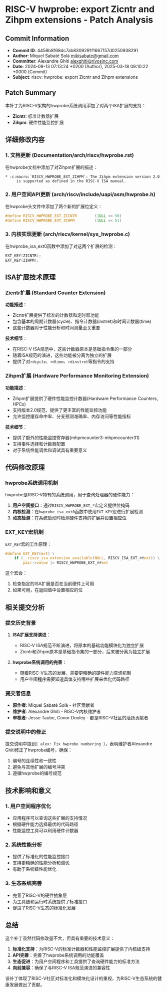 # RISC-V hwprobe: export Zicntr and Zihpm extensions - Patch Analysis

## Commit Information
- **Commit ID**: 4458b8f68dc7ab8309291f1667157d0250938291
- **Author**: Miquel Sabaté Solà <mikisabate@gmail.com>
- **Committer**: Alexandre Ghiti <alexghiti@rivosinc.com>
- **Date**: 2024-09-13 07:13:24 +0200 (Author), 2025-03-18 09:10:22 +0000 (Commit)
- **Subject**: riscv: hwprobe: export Zicntr and Zihpm extensions

## Patch Summary

本补丁为RISC-V架构的hwprobe系统调用添加了对两个ISA扩展的支持：
- **Zicntr**: 标准计数器扩展
- **Zihpm**: 硬件性能监控扩展

## 详细修改内容

### 1. 文档更新 (Documentation/arch/riscv/hwprobe.rst)

在hwprobe文档中添加了对Zihpm扩展的描述：
```
* :c:macro:`RISCV_HWPROBE_EXT_ZIHPM`: The Zihpm extension version 2.0
     is supported as defined in the RISC-V ISA manual.
```

### 2. 用户空间API更新 (arch/riscv/include/uapi/asm/hwprobe.h)

在hwprobe头文件中添加了两个新的扩展位定义：
```c
#define RISCV_HWPROBE_EXT_ZICNTR        (1ULL << 50)
#define RISCV_HWPROBE_EXT_ZIHPM         (1ULL << 51)
```

### 3. 内核实现更新 (arch/riscv/kernel/sys_hwprobe.c)

在hwprobe_isa_ext0函数中添加了对这两个扩展的检测：
```c
EXT_KEY(ZICNTR);
EXT_KEY(ZIHPM);
```

## ISA扩展技术原理

### Zicntr扩展 (Standard Counter Extension)

**功能描述**：
- Zicntr扩展提供了标准的计数器和定时器功能
- 包含基本的周期计数器(cycle)、指令计数器(instret)和时间计数器(time)
- 这些计数器对于性能分析和时间测量至关重要

**技术细节**：
- 在RISC-V ISA规范中，这些计数器原本是基础指令集的一部分
- 随着ISA规范的演进，这些功能被分离为独立的扩展
- 提供了对`rdcycle`、`rdtime`、`rdinstret`等指令的支持

### Zihpm扩展 (Hardware Performance Monitoring Extension)

**功能描述**：
- Zihpm扩展提供了硬件性能监控计数器(Hardware Performance Counters, HPCs)
- 支持版本2.0规范，提供了更丰富的性能监控功能
- 允许监控缓存命中率、分支预测准确率、内存访问等性能指标

**技术细节**：
- 提供了额外的性能监控寄存器(mhpmcounter3-mhpmcounter31)
- 支持事件选择和计数器配置
- 对于系统性能调优和调试具有重要意义

## 代码修改原理

### hwprobe系统调用机制

hwprobe是RISC-V特有的系统调用，用于查询处理器的硬件能力：

1. **用户空间接口**：通过`RISCV_HWPROBE_EXT_*`宏定义提供位掩码
2. **内核检测**：在`hwprobe_isa_ext0`函数中使用`EXT_KEY`宏进行扩展检测
3. **动态检测**：在系统启动时检测硬件支持的扩展并设置相应位

### EXT_KEY宏机制

`EXT_KEY`宏的工作原理：
```c
#define EXT_KEY(ext) \
    if (__riscv_isa_extension_available(NULL, RISCV_ISA_EXT_##ext)) \
        pair->value |= RISCV_HWPROBE_EXT_##ext
```

这个宏会：
1. 检查指定的ISA扩展是否在当前硬件上可用
2. 如果可用，在返回值中设置相应的位

## 相关提交分析

### 提交历史背景

1. **ISA扩展支持演进**：
   - RISC-V ISA规范不断演进，将原本的基础功能模块化为独立扩展
   - Zicntr和Zihpm原本是基础指令集的一部分，后来被分离为独立扩展

2. **hwprobe系统调用的完善**：
   - 随着RISC-V生态的发展，需要更精确的硬件能力查询机制
   - 用户空间程序需要知道具体支持哪些扩展来优化代码路径

### 提交者信息

- **原作者**: Miquel Sabaté Solà - 社区贡献者
- **维护者**: Alexandre Ghiti - RISC-V内核维护者
- **审核者**: Jesse Taube, Conor Dooley - 都是RISC-V社区的活跃贡献者

### 提交说明中的修正

提交说明中提到`[ alex: Fix hwprobe numbering ]`，表明维护者Alexandre Ghiti修正了hwprobe编号，确保：
1. 编号的连续性和一致性
2. 避免与其他扩展的编号冲突
3. 遵循hwprobe的编号规范

## 技术影响和意义

### 1. 用户空间程序优化

- 应用程序可以查询这些扩展的支持情况
- 根据硬件能力选择最优的代码路径
- 性能监控工具可以利用硬件计数器

### 2. 系统性能分析

- 提供了标准化的性能监控接口
- 支持更精确的性能分析和调优
- 有助于系统级性能优化

### 3. 生态系统完善

- 完善了RISC-V的硬件抽象层
- 为工具链和运行时系统提供了标准接口
- 促进了RISC-V生态的标准化发展

## 总结

这个补丁虽然代码修改量不大，但具有重要的技术意义：

1. **标准化支持**：为RISC-V的标准计数器和性能监控扩展提供了内核级支持
2. **API完善**：完善了hwprobe系统调用的功能覆盖
3. **生态促进**：为用户空间程序和工具提供了查询硬件能力的标准方法
4. **向前兼容**：确保了与RISC-V ISA规范演进的兼容性

该补丁体现了RISC-V社区对标准化和模块化设计的重视，为RISC-V生态系统的健康发展做出了贡献。